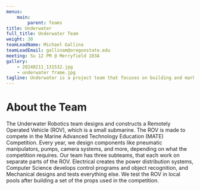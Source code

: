 ```yaml
---
menus: 
    main:
        parent: Teams
title: Underwater
full_title: Underwater Team
weight: 30
teamLeadName: Michael Gallina
teamLeadEmail: gallinam@oregonstate.edu
meeting: Su 12 PM @ Merryfield 103A
gallery:
    - 20240211_131532.jpg
    - underwater frame.jpg
tagline: Underwater is a project team that focuses on building and marketing a Remote Operated Vehicle (ROV), designed according to MATE Competition requirements.
---
```


# About the Team

The Underwater Robotics team designs and constructs a Remotely Operated Vehicle (ROV), which is a small submarine. The ROV is made to compete in the Marine Advanced Technology Education (MATE) Competition. Every year, we design components like pneumatic manipulators, pumps, camera systems, and more, depending on what the competition requires. Our team has three subteams, that each work on separate parts of the ROV. Electrical creates the power distribution systems, Computer Science develops control programs and object recognition, and Mechanical designs and tests everything else. We test the ROV in local pools after building a set of the props used in the competition.

<!-- # Getting Involved

Lorem ipsum dolor sit amet, consectetur adipiscing elit, sed do eiusmod tempor incididunt ut labore et dolore magna aliqua. Ut enim ad minim veniam, quis nostrud exercitation ullamco laboris nisi ut aliquip ex ea commodo consequat. 

# Something Else

Lorem ipsum dolor sit amet, consectetur adipiscing elit, sed do eiusmod tempor incididunt ut labore et dolore magna aliqua. Ut enim ad minim veniam, quis nostrud exercitation ullamco laboris nisi ut aliquip ex ea commodo consequat. Duis aute irure dolor in reprehenderit in voluptate velit esse cillum dolore eu fugiat nulla pariatur.  -->